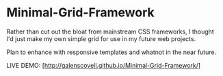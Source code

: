 Minimal-Grid-Framework
======================

Rather than cut out the bloat from mainstream CSS frameworks, I thought I'd just make my own simple grid for use in my future web projects.

Plan to enhance with responsive templates and whatnot in the near future.

LIVE DEMO: [http://galenscovell.github.io/Minimal-Grid-Framework/]
